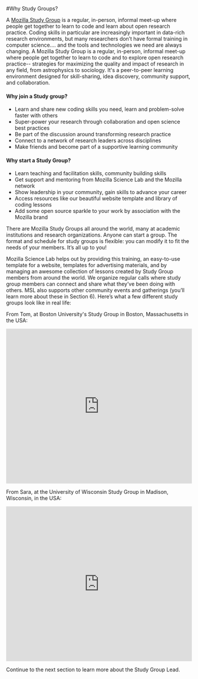 #Why Study Groups?

A [Mozilla Study Group](https://github.com/mozillascience/studygroup) is a regular, in-person, informal meet-up where people get together to learn to code and learn about open research practice. Coding skills in particular are increasingly important in data-rich research environments, but many researchers don’t have formal training in computer science…. and the tools and technologies we need are always changing. A Mozilla Study Group is a regular, in-person, informal meet-up where people get together to learn to code and to explore open research practice-- strategies for maximizing the quality and impact of research in any field, from astrophysics to sociology. It's a peer-to-peer learning environment designed for skill-sharing, idea discovery, community support, and collaboration. 

#### Why join a Study group?

* Learn and share new coding skills you need, learn and problem-solve faster with others
* Super-power your research through collaboration and open science best practices
* Be part of the discussion around transforming research practice 
* Connect to a network of research leaders across disciplines
* Make friends and  become part of a supportive learning community

#### Why start a Study Group?
* Learn teaching and facilitation skills, community building skills
* Get support and mentoring from Mozilla Science Lab and the Mozilla network
* Show leadership in your community, gain skills to advance your career
* Access resources like our beautiful website template and library of coding lessons
* Add some open source sparkle to your work by association with the Mozilla brand  

There are Mozilla Study Groups all around the world, many at academic institutions and research organizations. Anyone can start a group. The format and schedule for study groups is flexible: you can modify it to fit the needs of your members. It’s all up to you! 

Mozilla Science Lab helps out by providing this training, an easy-to-use template for a website, templates for advertising materials, and by managing an awesome collection of lessons created by Study Group members from around the world. We organize regular calls where study group members can connect and share what they’ve been doing with others. MSL also supports other community events and gatherings (you’ll learn more about these in Section 6). Here’s what a few different study groups look like in real life:


From Tom, at Boston University's Study Group in Boston, Massachusetts in the USA:

<iframe width="100%" height="420" src="https://drive.google.com/open?id=0BwcYi-F78Qw4RGxTYlp1QnphV1k" frameborder="0" allowfullscreen></iframe>
 
From Sara, at the University of Wisconsin Study Group in Madison, Wisconsin, in the USA:

<iframe width="100%" height="420" src="https://drive.google.com/open?id=0Bwlo0AMx9pqmMUpoNElwU1NTelE" frameborder="0" allowfullscreen></iframe>
    
Continue to the next section to learn more about the Study Group Lead.
